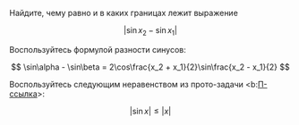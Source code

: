 Найдите, чему равно и в каких границах лежит выражение

$$ |\sin x_2 - \sin x_1| $$

Воспользуйтесь формулой разности синусов:

$$ \sin\alpha - \sin\beta = 2\cos\frac{x_2 + x_1}{2}\sin\frac{x_2 - x_1}{2} $$

Воспользуйтесь следующим неравенством из прото-задачи <b:[П-ссылка](advanced/proto/common/sin-arg-tg-inequality)>:

$$ |\sin x| \leq |x| $$